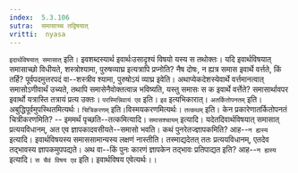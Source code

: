 ```yaml
---
index:  5.3.106
sutra:  समासाच्च तद्विषयात्
vritti:  nyasa
---
```


`इदार्थविषयात् समासात्` इति। इवशब्दस्यार्थ इवार्थःउसादृश्यं विषयो यस्य स तथोक्तः। यदि इवार्थविषयात् समासाच्छो विधीयते, शस्त्रोश्यामा, पुरुषव्याघ्र इत्यत्रापि प्रप्नोति? नैष दोषः, न ह्यत्र समास इवार्थे वर्त्तते, किं तर्हि? पूर्वपदमुत्तरपदं वा--शस्त्रीव श्यामा, पुरुषोऽयं व्याघ्र इवेति। अथाप्येकदेशस्येवार्थे वर्त्तमानत्वात् समासोऽणीवार्थं उच्यते, तथापि समासेनैवोक्तत्वान्न भविष्यति, यस्तु समासः स क इवार्थे वर्त्तेते? समासार्थावपर इवार्थो यत्रास्ति तत्रायं प्रत्य उक्तः। `परस्मिन्निवायं एव` इति। `इव` इत्यभिकारात्।
`अतर्कितोपनतम्` इति। अबुद्धिपूर्वमुपस्थितमित्यर्थः। `चित्रिकरणम्` इति।विस्मयकरणमित्यर्थः। `तत्कथम्` इति। केन प्रकारेणातर्कितोपनतं चित्रीकरणमिति? -- इममर्थं पृच्छति--तत्कमित्यादि।
`समासश्चायम्` इत्यादि। यदेतदिवार्थविषयात् समासात् प्रत्ययविधानम्, अत एव ज्ञापकादवसीयते--समासो भवति। कथं पुनरेतज्ज्ञापकमिति? आह--`न ह्यस्य` इत्यादि। इवार्थविषयस्य समाससामान्यस्य लक्षणं नास्तीति। तस्माद्यदेतत् ततः प्रत्ययविधानम्, एतदेव तद्भावस्य ज्ञापकमुपपद्यते।
अथ वा--किं पुनः कारणं ज्ञापकेन तद्भावः प्रतिपाद्यत इति? आह--`न ह्यस्य` इत्यादि। `स चैवं विषय एव` इति। इवार्थविषय एवेत्यर्थः।।

